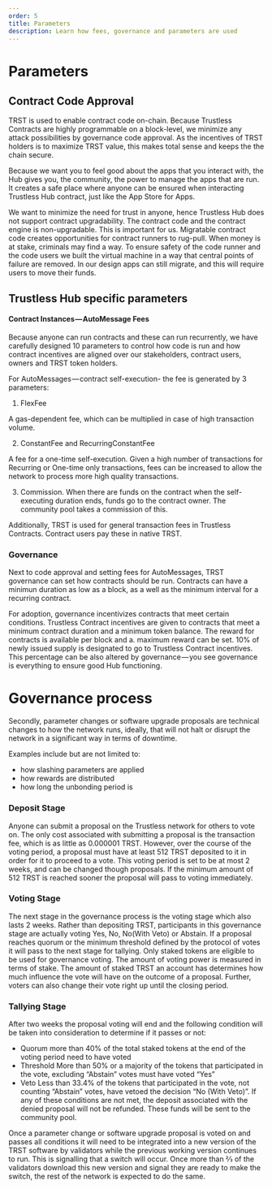 ```yaml
---
order: 5
title: Parameters
description: Learn how fees, governance and parameters are used
---
```

# Parameters
## Contract Code Approval
TRST is used to enable contract code on-chain. Because Trustless Contracts are highly programmable on a block-level, we minimize any attack possibilities by governance code approval. As the incentives of TRST holders is to maximize TRST value, this makes total sense and keeps the the chain secure.

Because we want you to feel good about the apps that you interact with, the Hub gives you, the community, the power to manage the apps that are run. It creates a safe place where anyone can be ensured when interacting Trustless Hub contract, just like the App Store for Apps.

We want to minimize the need for trust in anyone, hence Trustless Hub does not support contract upgradability. The contract code and the contract engine is non-upgradable. This is important for us. Migratable contract code creates opportunities for contract runners to rug-pull. When money is at stake, criminals may find a way. To ensure safety of the code runner and the code users we built the virtual machine in a way that central points of failure are removed. In our design apps can still migrate, and this will require users to move their funds. 



## Trustless Hub specific parameters


#### Contract Instances — AutoMessage Fees
Because anyone can run contracts and these can run recurrently, we have carefully designed 10 parameters to control how code is run and how contract incentives are aligned over our stakeholders, contract users, owners and TRST token holders.

For AutoMessages — contract self-execution-  the fee is generated by 3 parameters:

1. FlexFee

A gas-dependent fee, which can be multiplied in case of high transaction volume.

2. ConstantFee and RecurringConstantFee

A fee for a one-time self-execution. Given a high number of transactions for Recurring or One-time only transactions, fees can be increased to allow the network to process more high quality transactions.

3. Commission. When there are funds on the contract when the self-executing duration ends, funds go to the contract owner. The community pool takes a commission of this.

Additionally, TRST is used for general transaction fees in Trustless Contracts. Contract users pay these in native TRST.

### Governance
Next to code approval and setting fees for AutoMessages, TRST governance can set how contracts should be run. Contracts can have a minimun duration as low as a block, as a well as the minimum interval for a recurring contract.

For adoption, governance incentivizes contracts that meet certain conditions. Trustless Contract incentives are given to contracts that meet a minimum contract duration and a minimum token balance. The reward for contracts is available per block and a. maximum reward can be set. 10% of newly issued supply is designated to go to Trustless Contract incentives. This percentage can be also altered by governance — you see governance is everything to ensure good Hub functioning. 



# Governance process

Secondly, parameter changes or software upgrade proposals are technical changes to how the network runs, ideally, that will not halt or disrupt the network in a significant way in terms of downtime.

Examples include but are not limited to:


- how slashing parameters are applied
- how rewards are distributed
- how long the unbonding period is



### Deposit Stage

Anyone can submit a proposal on the Trustless network for others to vote on. The only cost associated with submitting a proposal is the transaction fee, which is as little as 0.000001 TRST. However, over the course of the voting period, a proposal must have at least 512 TRST deposited to it in order for it to proceed to a vote. This voting period is set to be at most 2 weeks, and can be changed though proposals. If the minimum amount of 512 TRST is reached sooner the proposal will pass to voting immediately. 

### Voting Stage

The next stage in the governance process is the voting stage which also lasts 2 weeks. Rather than depositing TRST, participants in this governance stage are actually voting Yes, No, No(With Veto) or Abstain. If a proposal reaches quorum or the minimum threshold defined by the protocol of votes it will pass to the next stage for tallying. Only staked tokens are eligible to be used for governance voting. The amount of voting power is measured in terms of stake. The amount of staked TRST an account has determines how much influence the vote will have on the outcome of a proposal. Further, voters can also change their vote right up until the closing period.

### Tallying Stage

After two weeks the proposal voting will end and the following condition will be taken into consideration to determine if it passes or not:

- Quorum
more than 40% of the total staked tokens at the end of the voting period need to have voted
- Threshold
More than 50% or a majority of the tokens that participated in the vote, excluding “Abstain” votes must have voted “Yes”
- Veto
Less than 33.4% of the tokens that participated in the vote, not counting “Abstain” votes, have vetoed the decision “No (With Veto)”.
If any of these conditions are not met, the deposit associated with the denied proposal will not be refunded. These funds will be sent to the community pool.

Once a parameter change or software upgrade proposal is voted on and passes all conditions it will need to be integrated into a new version of the TRST software by validators while the previous working version continues to run. This is signalling that a switch will occur. Once more than 2⁄3 of the validators download this new version and signal they are ready to make the switch, the rest of the network is expected to do the same.
